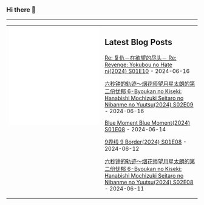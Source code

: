 ### Hi there 👋

<!--
**etng/etng** is a ✨ _special_ ✨ repository because its `README.md` (this file) appears on your GitHub profile.

Here are some ideas to get you started:

- 🔭 I’m currently working on ...
- 🌱 I’m currently learning ...
- 👯 I’m looking to collaborate on ...
- 🤔 I’m looking for help with ...
- 💬 Ask me about ...
- 📫 How to reach me: ...
- 😄 Pronouns: ...
- ⚡ Fun fact: ...
-->


---

<table>
<tr>
<td valign="top" width="50%">
<img src="metrics.svg" alt="Metric" />
</td>
<td valign="top" width="50%">

## Latest Blog Posts
<!-- blog start -->
[Re: 复仇－在欲望的尽头－ Re: Revenge: Yokubou no Hate ni(2024) S01E10](http://www.fanxinzhui.com/rr/2561#S01E10) - 2024-06-16

[六秒钟的轨迹～烟花师望月星太朗的第二份忧郁 6-Byoukan no Kiseki: Hanabishi Mochizuki Seitaro no Nibanme no Yuutsu(2024) S02E09](http://www.fanxinzhui.com/rr/2566#S02E09) - 2024-06-16

[Blue Moment Blue Moment(2024) S01E08](http://www.fanxinzhui.com/rr/2568#S01E08) - 2024-06-14

[9界线 9 Border(2024) S01E08](http://www.fanxinzhui.com/rr/2567#S01E08) - 2024-06-12

[六秒钟的轨迹～烟花师望月星太朗的第二份忧郁 6-Byoukan no Kiseki: Hanabishi Mochizuki Seitaro no Nibanme no Yuutsu(2024) S02E08](http://www.fanxinzhui.com/rr/2566#S02E08) - 2024-06-11
<!-- blog end -->

</td></tr></table>


